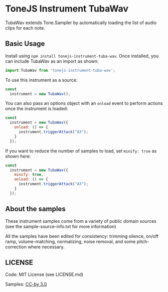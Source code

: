 # ToneJS Instrument TubaWav

TubaWav extends Tone.Sampler by automatically loading the list of audio clips for each note.

## Basic Usage

Install using `npm install tonejs-instrument-tuba-wav`. Once installed, you can include TubaWav as an import as shown:

```javascript
import TubaWav from 'tonejs-instrument-tuba-wav';
```

To use this instrument as a source:

```javascript
const
  instrument = new TubaWav();
```

You can also pass an options object with an `onload` event to perform actions once the instrument is loaded:

```javascript
const
  instrument = new TubaWav({
    onload: () => {
      instrument.triggerAttack("A3");
    }
  });
```

If you want to reduce the number of samples to load, set `minify: true` as shown here:

```javascript
const
  instrument = new TubaWav({
    minify: true,
    onload: () => {
      instrument.triggerAttack("A3");
    }
  });
```

## About the samples

These instrument samples come from a variety of public domain sources (see the sample-source-info.txt for more information)

All the samples have been edited for consistency: trimming silence, on/off ramp, volume-matching, normalizing, noise removal, and some pitch-correction where necessary.

## LICENSE

Code: MIT License (see LICENSE.md)

Samples: [CC-by 3.0](https://creativecommons.org/licenses/by/3.0/)
